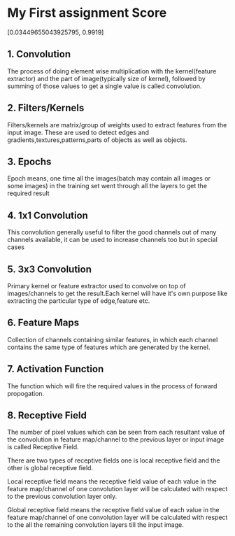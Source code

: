# My First assignment Score
[0.03449655043925795, 0.9919]

## 1. Convolution
The process of doing element wise multiplication with the kernel(feature extractor) and the part of image(typically size of kernel), followed by summing of those values to get a single value is called convolution.

## 2. Filters/Kernels
Filters/kernels are  matrix/group of weights used to extract features  from the input image. These are used to detect edges and gradients,textures,patterns,parts of objects as well as objects.

## 3. Epochs
Epoch means, one time all the images(batch may contain all images or some images) in the training set went through all the layers to get the required result

## 4. 1x1 Convolution
This convolution generally useful to filter the good channels out of many channels available, it can be used to increase channels too but in special cases

## 5. 3x3 Convolution
Primary kernel or feature extractor used to convolve on top of images/channels to get the result.Each kernel will have it's own 
purpose like extracting the particular type of edge,feature etc.

## 6. Feature Maps
Collection of channels containing similar features, in which each channel contains the same type of features which are generated by the kernel.

## 7. Activation Function
The function which will fire the required values in the process of forward propogation.

## 8. Receptive Field
The number of pixel values which can be seen from each resultant value of the convolution in feature map/channel to the previous layer or input image is called Receptive Field.

There are two types of receptive fields one is local receptive field and the other is global receptive field.

Local receptive field means the receptive field value of each value in the feature map/channel of one convolution layer will be calculated with respect to the previous convolution layer only.

Global receptive field means the receptive field value of each value in the feature map/channel of one convolution layer will be calculated with respect to the all the remaining convolution layers till the input image.
